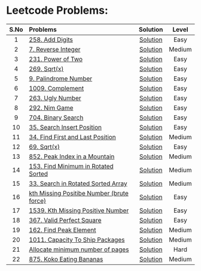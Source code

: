 # Leetcode Problems:
| S.No  | Problems                                                                                                                   |                                                                   Solution                                                                    | Level  |
| :---: | :------------------------------------------------------------------------------------------------------------------------- | :-------------------------------------------------------------------------------------------------------------------------------------------: | :----: |
|   1   | [258. Add Digits](https://leetcode.com/problems/add-digits/)                                                               |            [Solution](https://github.com/ArhanBytes/Rohit-Negi-CPP-DSA-Course/blob/main/Lectures/Lecture_013/Lecture_Code/258.cpp)            |  Easy  |
|   2   | [7. Reverse Integer](https://leetcode.com/problems/reverse-integer/description/)                                           |             [Solution](https://github.com/ArhanBytes/Rohit-Negi-CPP-DSA-Course/blob/main/Lectures/Lecture_013/Lecture_Code/7.cpp)             | Medium |
|   3   | [231. Power of Two](https://leetcode.com/problems/power-of-two/description/)                                               |            [Solution](https://github.com/ArhanBytes/Rohit-Negi-CPP-DSA-Course/blob/main/Lectures/Lecture_013/Lecture_Code/231.cpp)            |  Easy  |
|   4   | [269. Sqrt(x)](https://leetcode.com/problems/sqrtx/)                                                                       |            [Solution](https://github.com/ArhanBytes/Rohit-Negi-CPP-DSA-Course/blob/main/Lectures/Lecture_013/Homework/Sqrt(x).cpp)            |  Easy  |
|   5   | [9. Palindrome Number](https://leetcode.com/problems/palindrome-number/description/)                                       |             [Solution](https://github.com/ArhanBytes/Rohit-Negi-CPP-DSA-Course/blob/main/Lectures/Lecture_013/Lecture_Code/9.cpp)             |  Easy  |
|   6   | [1009. Complement](https://leetcode.com/problems/complement-of-base-10-integer/description/)                               |           [Solution](https://github.com/ArhanBytes/Rohit-Negi-CPP-DSA-Course/blob/main/Lectures/Lecture_013/Lecture_Code/1009.cpp)            |  Easy  |
|   7   | [263. Ugly Number](https://leetcode.com/problems/ugly-number/)                                                             |            [Solution](https://github.com/ArhanBytes/Rohit-Negi-CPP-DSA-Course/blob/main/Lectures/Lecture_013/Homework/isUgly.cpp)             |  Easy  |
|   8   | [292. Nim Game](https://leetcode.com/problems/nim-game/description/)                                                       |            [Solution](https://github.com/ArhanBytes/Rohit-Negi-CPP-DSA-Course/blob/main/Lectures/Lecture_015/Lecture_Code/292.cpp)            |  Easy  |
|   9   | [704. Binary Search](https://leetcode.com/problems/binary-search/)                                                         |            [Solution](https://github.com/ArhanBytes/Rohit-Negi-CPP-DSA-Course/blob/main/Lectures/Lecture_022/Lecture_Code/704.cpp)            |  Easy  |
|  10   | [35. Search Insert Position](https://leetcode.com/problems/search-insert-position/description/)                            |              [Solution](https://github.com/ArhanBytes/Rohit-Negi-CPP-DSA-Course/blob/main/Lectures/Lecture_022/Homework/35.cpp)               |  Easy  |
|  11   | [34. Find First and Last Position](https://leetcode.com/problems/find-first-and-last-position-of-element-in-sorted-array/) |            [Solution](https://github.com/ArhanBytes/Rohit-Negi-CPP-DSA-Course/blob/main/Lectures/Lecture_023/Lecture_Code/34.cpp)             | Medium |
|  12   | [69. Sqrt(x)](https://leetcode.com/problems/sqrtx/description/)                                                            |              [Solution](https://github.com/ArhanBytes/Rohit-Negi-CPP-DSA-Course/blob/main/Lectures/Lecture_023/Homework/69.cpp)               |  Easy  |
|  13   | [852. Peak Index in a Mountain](https://leetcode.com/problems/peak-index-in-a-mountain-array/description/)                 |            [Solution](https://github.com/ArhanBytes/Rohit-Negi-CPP-DSA-Course/blob/main/Lectures/Lecture_024/Lecture_Code/852.cpp)            | Medium |
|  14   | [153. Find Minimum in Rotated Sorted](https://leetcode.com/problems/find-minimum-in-rotated-sorted-array/description/)     |            [Solution](https://github.com/ArhanBytes/Rohit-Negi-CPP-DSA-Course/blob/main/Lectures/Lecture_024/Lecture_Code/153.cpp)            | Medium |
|  15   | [33. Search in Rotated Sorted Array](https://leetcode.com/problems/search-in-rotated-sorted-array/description/)            |            [Solution](https://github.com/ArhanBytes/Rohit-Negi-CPP-DSA-Course/blob/main/Lectures/Lecture_024/Lecture_Code/33.cpp)             | Medium |
|  16   | [kth Missing Positibe Number (brute force)](https://leetcode.com/problems/kth-missing-positive-number/description/)        | [Solution](https://github.com/ArhanBytes/Rohit-Negi-CPP-DSA-Course/blob/main/Lectures/Lecture_024/Homework/kth_missing_number_bruteforce.cpp) |  Easy  |
|  17   | [1539. Kth Missing Positive Number](https://leetcode.com/problems/kth-missing-positive-number/description/)                |           [Solution](https://github.com/ArhanBytes/Rohit-Negi-CPP-DSA-Course/blob/main/Lectures/Lecture_024/Lecture_Code/1539.cpp)            |  Easy  |
|  18   | [367. Valid Perfect Square](https://leetcode.com/problems/valid-perfect-square/description/)                               |              [Solution](https://github.com/ArhanBytes/Rohit-Negi-CPP-DSA-Course/blob/main/Lectures/Lecture_024/Homework/367.cpp)              |  Easy  |
|  19   | [162. Find Peak Element](https://leetcode.com/problems/find-peak-element/)                                                 |              [Solution](https://github.com/ArhanBytes/Rohit-Negi-CPP-DSA-Course/blob/main/Lectures/Lecture_024/Homework/162.cpp)              | Medium |
|  20   | [1011. Capacity To Ship Packages](https://leetcode.com/problems/capacity-to-ship-packages-within-d-days/description/)      |           [Solution](https://github.com/ArhanBytes/Rohit-Negi-CPP-DSA-Course/blob/main/Lectures/Lecture_025/Lecture_Code/1011.cpp)            | Medium |
| 21| [Allocate minimum number of pages](https://practice.geeksforgeeks.org/problems/aggressive-cows/0) | [Solution](https://github.com/ArhanBytes/Rohit-Negi-CPP-DSA-Course/blob/main/Lectures/Lecture_026/Lecture_Code/agressiveCow.cpp)| Hard |
| 22| [875. Koko Eating Bananas](https://leetcode.com/problems/koko-eating-bananas/description/) | [Solution](https://github.com/ArhanBytes/Rohit-Negi-CPP-DSA-Course/blob/main/Lectures/Lecture_026/Lecture_Code/agressiveCow.875)| Medium |